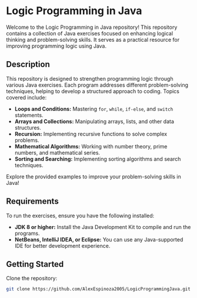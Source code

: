 # Logic Programming in Java

Welcome to the Logic Programming in Java repository! This repository contains a collection of Java exercises focused on enhancing logical thinking and problem-solving skills. It serves as a practical resource for improving programming logic using Java.

## Description

This repository is designed to strengthen programming logic through various Java exercises. Each program addresses different problem-solving techniques, helping to develop a structured approach to coding. Topics covered include:

- **Loops and Conditions:** Mastering `for`, `while`, `if-else`, and `switch` statements.
- **Arrays and Collections:** Manipulating arrays, lists, and other data structures.
- **Recursion:** Implementing recursive functions to solve complex problems.
- **Mathematical Algorithms:** Working with number theory, prime numbers, and mathematical series.
- **Sorting and Searching:** Implementing sorting algorithms and search techniques.

Explore the provided examples to improve your problem-solving skills in Java!

## Requirements

To run the exercises, ensure you have the following installed:

- **JDK 8 or higher:** Install the Java Development Kit to compile and run the programs.
- **NetBeans, IntelliJ IDEA, or Eclipse:** You can use any Java-supported IDE for better development experience.

## Getting Started

Clone the repository:

```bash
git clone https://github.com/AlexEspinoza2005/LogicProgrammingJava.git
```

